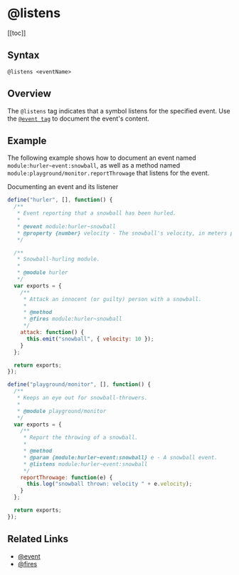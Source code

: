# @listens

[[toc]]

## Syntax

`@listens <eventName>`

## Overview

The `@listens` tag indicates that a symbol listens for the specified event. Use the [`@event tag`](./event.md) to document the event's content.

## Example

The following example shows how to document an event named `module:hurler~event:snowball`, as well as a method named `module:playground/monitor.reportThrowage` that listens for the event.

Documenting an event and its listener

```js
define("hurler", [], function() {
  /**
   * Event reporting that a snowball has been hurled.
   *
   * @event module:hurler~snowball
   * @property {number} velocity - The snowball's velocity, in meters per second.
   */

  /**
   * Snowball-hurling module.
   *
   * @module hurler
   */
  var exports = {
    /**
     * Attack an innocent (or guilty) person with a snowball.
     *
     * @method
     * @fires module:hurler~snowball
     */
    attack: function() {
      this.emit("snowball", { velocity: 10 });
    }
  };

  return exports;
});

define("playground/monitor", [], function() {
  /**
   * Keeps an eye out for snowball-throwers.
   *
   * @module playground/monitor
   */
  var exports = {
    /**
     * Report the throwing of a snowball.
     *
     * @method
     * @param {module:hurler~event:snowball} e - A snowball event.
     * @listens module:hurler~event:snowball
     */
    reportThrowage: function(e) {
      this.log("snowball thrown: velocity " + e.velocity);
    }
  };

  return exports;
});
```

## Related Links

- [@event](./event.md)
- [@fires](./fires.md)
